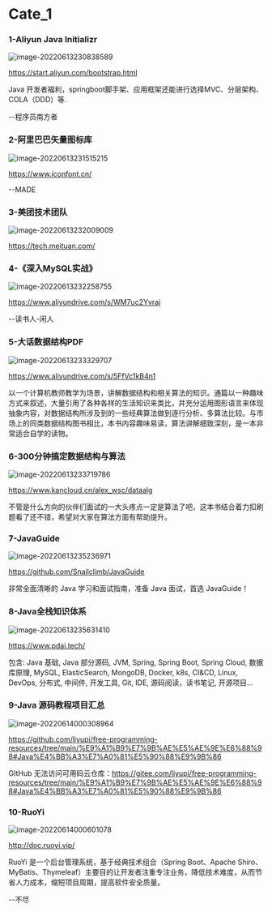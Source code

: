 # Cate_1
### 1-Aliyun Java Initializr

![image-20220613230838589](https://cdn.jsdelivr.net/gh/ryek-com/ImageHosting-ING-20220605/202206132308730.png)

https://start.aliyun.com/bootstrap.html

Java 开发者福利，springboot脚手架、应用框架还能进行选择MVC、分层架构、COLA（DDD）等.

--程序员南方者

### 2-阿里巴巴矢量图标库

![image-20220613231515215](https://cdn.jsdelivr.net/gh/ryek-com/ImageHosting-ING-20220605/202206132315285.png)

https://www.iconfont.cn/

--MADE

### 3-美团技术团队

![image-20220613232009009](https://cdn.jsdelivr.net/gh/ryek-com/ImageHosting-ING-20220605/202206132320088.png)

https://tech.meituan.com/

### 4-《深入MySQL实战》

![image-20220613232258755](https://cdn.jsdelivr.net/gh/ryek-com/ImageHosting-ING-20220605/202206132322822.png)

https://www.aliyundrive.com/s/WM7uc2Yvraj

--读书人-闲人

### 5-大话数据结构PDF

![image-20220613233329707](https://cdn.jsdelivr.net/gh/ryek-com/ImageHosting-ING-20220605/202206132333793.png)

https://www.aliyundrive.com/s/5FfVc1kB4n1

以一个计算机教师教学为场景，讲解数据结构和相关算法的知识。通篇以一种趣味方式来叙述，大量引用了各种各样的生活知识来类比，并充分运用图形语言来体现抽象内容，对数据结构所涉及到的一些经典算法做到逐行分析、多算法比较。与市场上的同类数据结构图书相比，本书内容趣味易读，算法讲解细致深刻，是一本非常适合自学的读物。

### 6-300分钟搞定数据结构与算法

![image-20220613233719786](https://cdn.jsdelivr.net/gh/ryek-com/ImageHosting-ING-20220605/202206132337864.png)

https://www.kancloud.cn/alex_wsc/dataalg

不管是什么方向的伙伴们面试的一大头疼点一定是算法了吧，这本书结合着力扣刷题看了还不错，希望对大家在算法方面有帮助提升。

### 7-JavaGuide

![image-20220613235236971](https://cdn.jsdelivr.net/gh/ryek-com/ImageHosting-ING-20220605/202206132352092.png)

https://github.com/Snailclimb/JavaGuide

非常全面清晰的 Java 学习和面试指南，准备 Java 面试，首选 JavaGuide！

### 8-Java全栈知识体系

![image-20220613235631410](https://cdn.jsdelivr.net/gh/ryek-com/ImageHosting-ING-20220605/202206132356524.png)

https://www.pdai.tech/

包含: Java 基础, Java 部分源码, JVM, Spring, Spring Boot, Spring Cloud, 数据库原理, MySQL, ElasticSearch, MongoDB, Docker, k8s, CI&CD, Linux, DevOps, 分布式, 中间件, 开发工具, Git, IDE, 源码阅读，读书笔记, 开源项目...

### 9-Java 源码教程项目汇总

![image-20220614000308964](https://cdn.jsdelivr.net/gh/ryek-com/ImageHosting-ING-20220605/202206140003056.png)

https://github.com/liyupi/free-programming-resources/tree/main/%E9%A1%B9%E7%9B%AE%E5%AE%9E%E6%88%98#Java%E4%BB%A3%E7%A0%81%E5%90%88%E9%9B%86



GItHub 无法访问可用码云仓库：https://gitee.com/liyupi/free-programming-resources/tree/main/%E9%A1%B9%E7%9B%AE%E5%AE%9E%E6%88%98#Java%E4%BB%A3%E7%A0%81%E5%90%88%E9%9B%86

### 10-RuoYi

![image-20220614000601078](https://cdn.jsdelivr.net/gh/ryek-com/ImageHosting-ING-20220605/202206140006182.png)

http://doc.ruoyi.vip/

RuoYi 是一个后台管理系统，基于经典技术组合（Spring Boot、Apache Shiro、MyBatis、Thymeleaf）主要目的让开发者注重专注业务，降低技术难度，从而节省人力成本，缩短项目周期，提高软件安全质量。

--不尽



